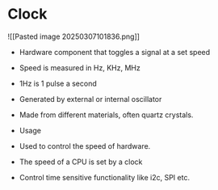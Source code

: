 # Clock
![[Pasted image 20250307101836.png]]
- Hardware component that toggles a signal at a set speed
- Speed is measured in Hz, KHz, MHz
- 1Hz is 1 pulse a second
- Generated by external or internal oscillator
- Made from different materials, often quartz crystals. 

- Usage
- Used to control the speed of hardware.
- The speed of a CPU is set by a clock
- Control time sensitive functionality like i2c, SPI etc.